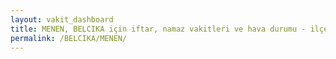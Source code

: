 ```yaml
---
layout: vakit_dashboard
title: MENEN, BELCIKA için iftar, namaz vakitleri ve hava durumu - ilçe/eyalet seç
permalink: /BELCIKA/MENEN/
---
```


<script type="text/javascript">
  var GLOBAL_COUNTRY = 'BELCIKA';
  var GLOBAL_CITY = 'MENEN';
  var GLOBAL_STATE = '';
  var lat = 72;
  var lon = 21;
</script>
